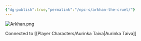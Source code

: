 ```yaml
---
{"dg-publish":true,"permalink":"/npc-s/arkhan-the-cruel/"}
---
```


![Arkhan.png](/img/user/Vaz%20Campaign/Vaz%20Images/Arkhan.png)

Connected to [[Player Characters/Aurinka Taiva\|Aurinka Taiva]]